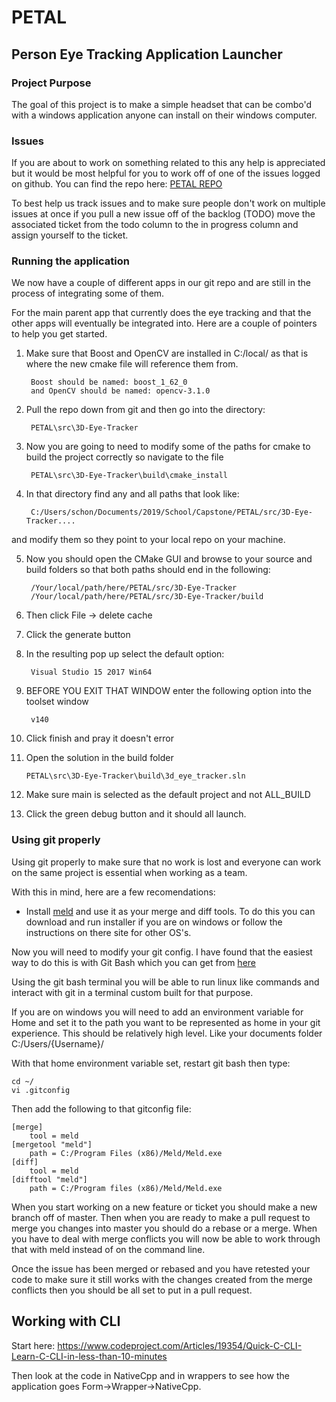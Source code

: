 # PETAL
## Person Eye Tracking Application Launcher

### Project Purpose
The goal of this project is to make a simple headset that can be combo'd with a windows application anyone can 
install on their windows computer.

### Issues

If you are about to work on something related to this any help is appreciated but it would be most helpful for
you to work off of one of the issues logged on github. You can find the repo here: 
[PETAL REPO](https://github.com/dschonholtz/PETAL)

To best help us track issues and to make sure people don't work on multiple issues at once if you pull a new
issue off of the backlog (TODO) move the associated ticket from the todo column to the in progress column and 
assign yourself to the ticket.

### Running the application

We now have a couple of different apps in our git repo and are still
in the process of integrating some of them.

For the main parent app that currently does the eye tracking and that the 
other apps will eventually be integrated into. Here are a couple of pointers
to help you get started.

1. Make sure that Boost and OpenCV are installed in C:/local/ as that is where the new
cmake file will reference them from.

		Boost should be named: boost_1_62_0
		and OpenCV should be named: opencv-3.1.0

2. Pull the repo down from git and then go into the directory:

        PETAL\src\3D-Eye-Tracker
       

3. Now you are going to need to modify some of the paths for cmake to build
the project correctly so navigate to the file

        PETAL\src\3D-Eye-Tracker\build\cmake_install
        
4. In that directory find any and all paths that look like:

        C:/Users/schon/Documents/2019/School/Capstone/PETAL/src/3D-Eye-Tracker....
   
and modify them so they point to your local repo on your machine.

5. Now you should open the CMake GUI and browse to your source and build folders so that both paths should
end in the following: 

        /Your/local/path/here/PETAL/src/3D-Eye-Tracker
        /Your/local/path/here/PETAL/src/3D-Eye-Tracker/build
        
6. Then click File -> delete cache

7. Click the generate button

8. In the resulting pop up select the default option:

        Visual Studio 15 2017 Win64
        
9. BEFORE YOU EXIT THAT WINDOW enter the following option into the toolset window

        v140
        
10. Click finish and pray it doesn't error

11. Open the solution in the build folder 

        PETAL\src\3D-Eye-Tracker\build\3d_eye_tracker.sln
        
12. Make sure main is selected as the default project and not ALL_BUILD

13. Click the green debug button and it should all launch.
        
### Using git properly

Using git properly to make sure that no work is lost and everyone can work on the same project is essential 
when working as a team.

With this in mind, here are a few recomendations:

* Install [meld](http://meldmerge.org/) and use it as your merge and diff tools. To do this you can download and run
installer if you are on windows or follow the instructions on there site for other OS's.

Now you will need to modify your git config. I have found that the easiest way to do this is with Git Bash which you
can get from [here](https://gitforwindows.org/)

Using the git bash terminal you will be able to run linux like commands and interact with git in a terminal custom
built for that purpose.

If you are on windows you will need to add an environment variable for Home and set it to the path you want to be
represented as home in your git experience. This should be relatively high level. Like your documents folder 
C:/Users/{Username}/

With that home environment variable set, restart git bash then type:

    cd ~/
    vi .gitconfig
    
Then add the following to that gitconfig file:

    [merge]
        tool = meld
    [mergetool "meld"]
        path = C:/Program Files (x86)/Meld/Meld.exe
    [diff]
        tool = meld
    [difftool "meld"]
        path = C:/Program files (x86)/Meld/Meld.exe

When you start working on a new feature or ticket you should make a new branch off of master.
Then when you are ready to make a pull request to merge you changes into master you should do a rebase or a merge.
When you have to deal with merge conflicts you will now be able to work through that with meld instead of on the command
line.

Once the issue has been merged or rebased and you have retested your code to make sure it still works with the
changes created from the merge conflicts then you should be all set to put in a pull request.


## Working with CLI

Start here: 
https://www.codeproject.com/Articles/19354/Quick-C-CLI-Learn-C-CLI-in-less-than-10-minutes

Then look at the code in NativeCpp and in wrappers to see how the application goes Form->Wrapper->NativeCpp.





